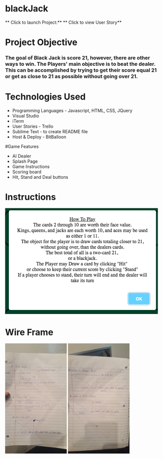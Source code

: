 # blackJack
** Click to launch Project:**
** Click to view User Story**

# Project Objective
### The goal of Black Jack is score 21, however, there are other ways to win. The Players' main objective is to beat the dealer. This can be accomplished by trying to get their score equal 21 or get as close to 21 as possible without going over 21. 

# Technologies Used
* Programming Languages - Javascript, HTML, CSS, JQuery
* Visual Studio
* iTerm
* User Stories - Trello
* Sublime Text - to create README file
* Host & Deploy - BitBalloon


#Game Features
* AI Dealer
* Splash Page
* Game Instructions
* Scoring board
* Hit, Stand and Deal buttons

# Instructions
![Wireframe](GameInstructions.png)

# Wire Frame
![Wireframe](WireFrame1.jpg)
![Wireframe](WireFrame2.jpg)





